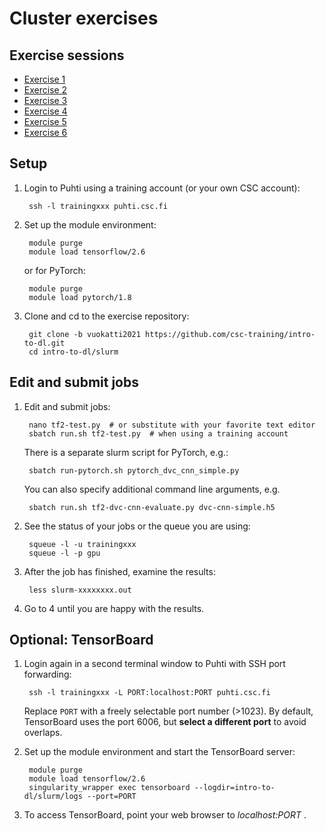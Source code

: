 # Cluster exercises

## Exercise sessions

* [Exercise 1](Exercise_1.md)
* [Exercise 2](Exercise_2.md)
* [Exercise 3](Exercise_3.md)
* [Exercise 4](Exercise_4.md)
* [Exercise 5](Exercise_5.md)
* [Exercise 6](Exercise_6.md)

## Setup

1. Login to Puhti using a training account (or your own CSC account):

        ssh -l trainingxxx puhti.csc.fi
        
2. Set up the module environment:

        module purge
        module load tensorflow/2.6

   or for PyTorch:
   
        module purge
        module load pytorch/1.8

3. Clone and cd to the exercise repository:

        git clone -b vuokatti2021 https://github.com/csc-training/intro-to-dl.git
        cd intro-to-dl/slurm

## Edit and submit jobs

1. Edit and submit jobs:

        nano tf2-test.py  # or substitute with your favorite text editor
        sbatch run.sh tf2-test.py  # when using a training account

   There is a separate slurm script for PyTorch, e.g.:
   
        sbatch run-pytorch.sh pytorch_dvc_cnn_simple.py

   You can also specify additional command line arguments, e.g.

        sbatch run.sh tf2-dvc-cnn-evaluate.py dvc-cnn-simple.h5

2. See the status of your jobs or the queue you are using:

        squeue -l -u trainingxxx
        squeue -l -p gpu

3. After the job has finished, examine the results:

        less slurm-xxxxxxxx.out

7. Go to 4 until you are happy with the results.

## Optional: TensorBoard

1. Login again in a second terminal window to Puhti with SSH port forwarding:

        ssh -l trainingxxx -L PORT:localhost:PORT puhti.csc.fi
        
   Replace `PORT` with a freely selectable port number (>1023). By default, TensorBoard uses the port 6006, but **select a different port** to avoid overlaps. 

2. Set up the module environment and start the TensorBoard server:

        module purge
        module load tensorflow/2.6
        singularity_wrapper exec tensorboard --logdir=intro-to-dl/slurm/logs --port=PORT

3. To access TensorBoard, point your web browser to *localhost:PORT* .
